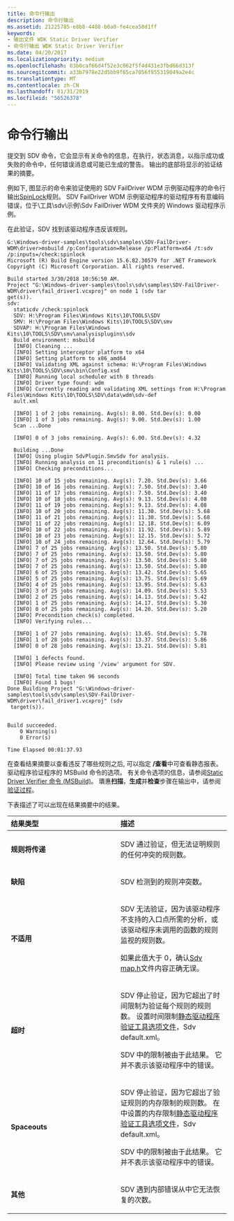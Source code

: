 ```yaml
---
title: 命令行输出
description: 命令行输出
ms.assetid: 21225785-e8b8-4488-b0a0-fe4cea50d1ff
keywords:
- 输出文件 WDK Static Driver Verifier
- 命令行输出 WDK Static Driver Verifier
ms.date: 04/20/2017
ms.localizationpriority: medium
ms.openlocfilehash: 03b0caf66d4f52e3c062f5f4d431e3fbd66d313f
ms.sourcegitcommit: a33b7978e22d5bb9f65ca7056f955319049a2e4c
ms.translationtype: MT
ms.contentlocale: zh-CN
ms.lasthandoff: 01/31/2019
ms.locfileid: "56526378"
---
```

# <a name="command-line-output"></a>命令行输出


提交到 SDV 命令，它会显示有关命令的信息，在执行，状态消息，以指示成功或失败的命令中，任何错误消息或可能已生成的警告。 输出的底部将显示的验证结果的摘要。

例如下, 图显示的命令来验证使用的 SDV FailDriver WDM 示例驱动程序的命令行输出[SpinLock](wdm-spinlock.md)规则。 SDV FailDriver WDM 示例驱动程序的驱动程序有有意编码错误，位于\\工具\\sdv\\示例\\Sdv FailDriver WDM 文件夹的 Windows 驱动程序示例。

在此验证，SDV 找到该驱动程序违反该规则。

```
G:\Windows-driver-samples\tools\sdv\samples\SDV-FailDriver-WDM\driver>msbuild /p:Configuration=Release /p:Platform=x64 /t:sdv /p:inputs=/check:spinlock
Microsoft (R) Build Engine version 15.6.82.30579 for .NET Framework
Copyright (C) Microsoft Corporation. All rights reserved.

Build started 3/30/2018 10:56:50 AM.
Project "G:\Windows-driver-samples\tools\sdv\samples\SDV-FailDriver-WDM\driver\fail_driver1.vcxproj" on node 1 (sdv tar
get(s)).
sdv:
  staticdv /check:spinlock
  SDV: H:\Program Files\Windows Kits\10\TOOLS\SDV
  SMV: H:\Program Files\Windows Kits\10\TOOLS\SDV\smv
  SDVAP: H:\Program Files\Windows Kits\10\TOOLS\SDV\smv\analysisplugins\sdv
  Build environment: msbuild
  [INFO] Cleaning ...
  [INFO] Setting interceptor platform to x64
  [INFO] Setting platform to x86_amd64
  [INFO] Validating XML against schema: H:\Program Files\Windows Kits\10\TOOLS\SDV\smv\bin\Config.xsd
  [INFO] Running local scheduler with 8 threads
  [INFO] Driver type found: wdm
  [INFO] Currently reading and validating XML settings from H:\Program Files\Windows Kits\10\TOOLS\SDV\data\wdm\sdv-def
  ault.xml

  [INFO] 1 of 2 jobs remaining. Avg(s): 8.00. Std.Dev(s): 0.00
  [INFO] 1 of 3 jobs remaining. Avg(s): 9.00. Std.Dev(s): 1.00
  Scan ...Done

  [INFO] 0 of 3 jobs remaining. Avg(s): 6.00. Std.Dev(s): 4.32

  Building ...Done
  [INFO] Using plugin SdvPlugin.SmvSdv for analysis.
  [INFO] Running analysis on 11 precondition(s) & 1 rule(s) ...
  [INFO] Checking preconditions...

  [INFO] 10 of 15 jobs remaining. Avg(s): 7.20. Std.Dev(s): 3.66
  [INFO] 10 of 16 jobs remaining. Avg(s): 7.50. Std.Dev(s): 3.40
  [INFO] 11 of 17 jobs remaining. Avg(s): 7.50. Std.Dev(s): 3.40
  [INFO] 10 of 18 jobs remaining. Avg(s): 9.13. Std.Dev(s): 4.08
  [INFO] 11 of 19 jobs remaining. Avg(s): 9.13. Std.Dev(s): 4.08
  [INFO] 10 of 20 jobs remaining. Avg(s): 11.30. Std.Dev(s): 5.68
  [INFO] 11 of 21 jobs remaining. Avg(s): 11.30. Std.Dev(s): 5.68
  [INFO] 11 of 22 jobs remaining. Avg(s): 12.18. Std.Dev(s): 6.09
  [INFO] 10 of 22 jobs remaining. Avg(s): 11.92. Std.Dev(s): 5.89
  [INFO] 10 of 23 jobs remaining. Avg(s): 12.15. Std.Dev(s): 5.72
  [INFO] 10 of 24 jobs remaining. Avg(s): 12.64. Std.Dev(s): 5.79
  [INFO] 7 of 25 jobs remaining. Avg(s): 13.50. Std.Dev(s): 5.80
  [INFO] 7 of 25 jobs remaining. Avg(s): 13.50. Std.Dev(s): 5.80
  [INFO] 7 of 25 jobs remaining. Avg(s): 13.50. Std.Dev(s): 5.80
  [INFO] 7 of 25 jobs remaining. Avg(s): 13.50. Std.Dev(s): 5.80
  [INFO] 6 of 25 jobs remaining. Avg(s): 13.42. Std.Dev(s): 5.65
  [INFO] 5 of 25 jobs remaining. Avg(s): 13.75. Std.Dev(s): 5.69
  [INFO] 4 of 25 jobs remaining. Avg(s): 13.95. Std.Dev(s): 5.63
  [INFO] 3 of 25 jobs remaining. Avg(s): 14.09. Std.Dev(s): 5.53
  [INFO] 2 of 25 jobs remaining. Avg(s): 14.13. Std.Dev(s): 5.42
  [INFO] 1 of 25 jobs remaining. Avg(s): 14.17. Std.Dev(s): 5.30
  [INFO] 0 of 25 jobs remaining. Avg(s): 14.20. Std.Dev(s): 5.20
  [INFO] Precondition check(s) completed.
  [INFO] Verifying rules...

  [INFO] 1 of 27 jobs remaining. Avg(s): 13.65. Std.Dev(s): 5.78
  [INFO] 1 of 28 jobs remaining. Avg(s): 13.37. Std.Dev(s): 5.86
  [INFO] 0 of 28 jobs remaining. Avg(s): 13.21. Std.Dev(s): 5.81

  [INFO] 1 defects found.
  [INFO] Please review using '/view' argument for SDV.

  [INFO] Total time taken 96 seconds
  [INFO] Found 1 bugs!
Done Building Project "G:\Windows-driver-samples\tools\sdv\samples\SDV-FailDriver-WDM\driver\fail_driver1.vcxproj" (sdv
 target(s)).


Build succeeded.
    0 Warning(s)
    0 Error(s)

Time Elapsed 00:01:37.93
```

在查看结果摘要以查看违反了哪些规则之后, 可以指定 **/查看**中可查看静态报表。 驱动程序验证程序的 MSBuild 命令的选项。 有关命令选项的信息，请参阅[Static Driver Verifier 命令 (MSBuild)](-static-driver-verifier-commands--msbuild-.md)。 璝惠**扫描**，**生成**并**检查**步骤在输出中，请参阅[验证过程](verification-process.md)。

下表描述了可以出现在结果摘要中的结果。

<table>
<colgroup>
<col width="50%" />
<col width="50%" />
</colgroup>
<thead>
<tr class="header">
<th align="left">结果类型</th>
<th align="left">描述</th>
</tr>
</thead>
<tbody>
<tr class="odd">
<td align="left"><p><strong>规则将传递</strong></p></td>
<td align="left"><p>SDV 通过验证，但无法证明规则的任何冲突的规则数。</p></td>
</tr>
<tr class="even">
<td align="left"><p><strong>缺陷</strong></p></td>
<td align="left"><p>SDV 检测到的规则冲突数。</p></td>
</tr>
<tr class="odd">
<td align="left"><p><strong>不适用</strong></p></td>
<td align="left"><p>SDV 无法验证，因为该驱动程序不支持的入口点所需的分析，或该驱动程序未调用的函数的规则监视的规则数。</p>
<p>如果此值大于 0，确认<a href="sdv-map-h.md" data-raw-source="[Sdv-map.h](sdv-map-h.md)">Sdv map.h</a>文件内容正确无误。</p></td>
</tr>
<tr class="even">
<td align="left"><p><strong>超时</strong></p></td>
<td align="left"><p>SDV 停止验证，因为它超出了时间限制为验证每个规则的规则数。 设置时间限制<a href="static-driver-verifier-options-file.md" data-raw-source="[Static Driver Verifier Options File](static-driver-verifier-options-file.md)">静态驱动程序验证工具选项文件</a>，Sdv default.xml。</p>
<p>SDV 中的限制被由于此结果。 它并不表示该驱动程序中的错误。</p></td>
</tr>
<tr class="odd">
<td align="left"><p><strong>Spaceouts</strong></p></td>
<td align="left"><p>SDV 停止验证，因为它超出了验证规则的内存限制的规则数。 在中设置的内存限制<a href="static-driver-verifier-options-file.md" data-raw-source="[Static Driver Verifier Options File](static-driver-verifier-options-file.md)">静态驱动程序验证工具选项文件</a>，Sdv default.xml。</p>
<p>SDV 中的限制被由于此结果。 它并不表示该驱动程序中的错误。</p></td>
</tr>
<tr class="even">
<td align="left"><p><strong>其他</strong></p></td>
<td align="left"><p>SDV 遇到内部错误从中它无法恢复的次数。</p></td>
</tr>
</tbody>
</table>

 

 

 





